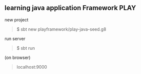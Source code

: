 ## learning java application Framework PLAY 

new project
> $ sbt new playframework/play-java-seed.g8  

run server
> $ sbt run  

(on browser)
> localhost:9000
